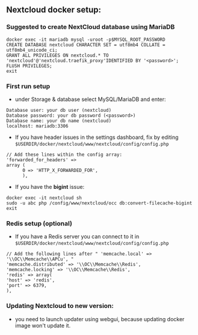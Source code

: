 ## Nextcloud docker setup:

### Suggested to create NextCloud database using MariaDB

```
docker exec -it mariadb mysql -uroot -p$MYSQL_ROOT_PASSWORD
CREATE DATABASE nextcloud CHARACTER SET = utf8mb4 COLLATE = utf8mb4_unicode_ci;
GRANT ALL PRIVILEGES ON nextcloud.* TO 'nextcloud'@'nextcloud.traefik_proxy'IDENTIFIED BY '<password>';
FLUSH PRIVILEGES;
exit
```

### First run setup

- under Storage & database select MySQL/MariaDB and enter:

```
Database user: your db user (nextcloud)
Database password: your db password (<password>)
Database name: your db name (nextcloud)
localhost: mariadb:3306
```

- If you have header issues in the settings dashboard, fix by editing `$USERDIR/docker/nextcloud/www/nextcloud/config/config.php`

```
// Add these lines within the config array:
'forwarded_for_headers' =>
array (
      0 => 'HTTP_X_FORWARDED_FOR',
      ),
```

- If you have the **bigint** issue:

```
docker exec -it nextcloud sh
sudo -u abc php /config/www/nextcloud/occ db:convert-filecache-bigint
exit
```

### Redis setup (optional)

- If you have a Redis server you can connect to it in `$USERDIR/docker/nextcloud/www/nextcloud/config/config.php`

```
// Add the following lines after " 'memcache.local' => '\\OC\\Memcache\\APCu', "
'memcache.distributed' => '\\OC\\Memcache\\Redis',
'memcache.locking' => '\\OC\\Memcache\\Redis',
'redis' => array(
'host' => 'redis',
'port' => 6379,
),
```

### Updating Nextcloud to new version:

- you need to launch updater using webgui, because updating docker image won't update it. 
